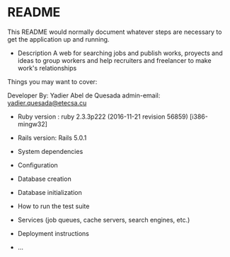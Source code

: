 # README

This README would normally document whatever steps are necessary to get the
application up and running.

* Description
A web for searching jobs and publish works, proyects and ideas to group workers and help recruiters and freelancer to make work's relationships



Things you may want to cover:

  Developer By:  Yadier Abel de Quesada
  admin-email: yadier.quesada@etecsa.cu

* Ruby version  :    ruby 2.3.3p222 (2016-11-21 revision 56859) [i386-mingw32]

* Rails version:    Rails 5.0.1

* System dependencies

* Configuration

* Database creation

* Database initialization

* How to run the test suite

* Services (job queues, cache servers, search engines, etc.)

* Deployment instructions

* ...
